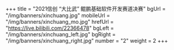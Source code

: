 +++
title = "2021信创 “大比武” 鲲鹏基础软件开发赛道决赛"
bgUrl = "/img/banners/xinchuang.jpg"
mobileUrl = "/img/banners/xinchuang_mo.jpg"
hrefUrl = "https://live.bilibili.com/22366478"
bgLeft = "/img/banners/xinchuang_left.jpg"
bgRight = "/img/banners/xinchuang_right.jpg"
number = "2"
weight =  2
+++